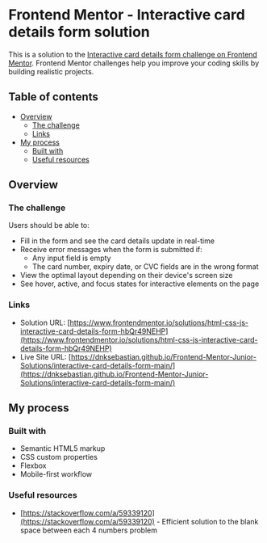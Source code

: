 # Frontend Mentor - Interactive card details form solution

This is a solution to the [Interactive card details form challenge on Frontend Mentor](https://www.frontendmentor.io/challenges/interactive-card-details-form-XpS8cKZDWw). Frontend Mentor challenges help you improve your coding skills by building realistic projects. 

## Table of contents

- [Overview](#overview)
  - [The challenge](#the-challenge)
  - [Links](#links)
- [My process](#my-process)
  - [Built with](#built-with)
  - [Useful resources](#useful-resources)

## Overview

### The challenge

Users should be able to:

- Fill in the form and see the card details update in real-time
- Receive error messages when the form is submitted if:
  - Any input field is empty
  - The card number, expiry date, or CVC fields are in the wrong format
- View the optimal layout depending on their device's screen size
- See hover, active, and focus states for interactive elements on the page

### Links

- Solution URL: [https://www.frontendmentor.io/solutions/html-css-js-interactive-card-details-form-hbQr49NEHP](https://www.frontendmentor.io/solutions/html-css-js-interactive-card-details-form-hbQr49NEHP)
- Live Site URL: [https://dnksebastian.github.io/Frontend-Mentor-Junior-Solutions/interactive-card-details-form-main/](https://dnksebastian.github.io/Frontend-Mentor-Junior-Solutions/interactive-card-details-form-main/)

## My process

### Built with

- Semantic HTML5 markup
- CSS custom properties
- Flexbox
- Mobile-first workflow


### Useful resources

- [https://stackoverflow.com/a/59339120](https://stackoverflow.com/a/59339120) - Efficient solution to the blank space between each 4 numbers problem
